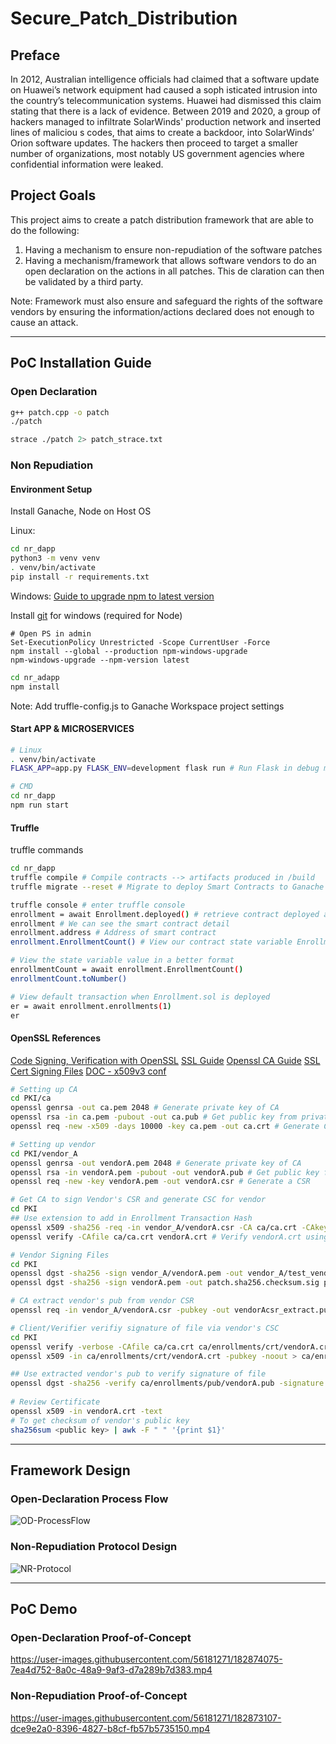 # Secure_Patch_Distribution
## Preface
In 2012, Australian intelligence officials had claimed that a software update on Huawei’s network equipment had caused a soph isticated intrusion into
the country’s telecommunication systems. Huawei had dismissed this claim stating that there is a lack of evidence.
Between 2019 and 2020, a group of hackers managed to infiltrate SolarWinds' production network and inserted lines of maliciou s codes, that aims to
create a backdoor, into SolarWinds’ Orion software updates. The hackers then proceed to target a smaller number of organizations, most notably US
government agencies where confidential information were leaked.

## Project Goals
This project aims to create a patch distribution framework that are able to do the following:
 1. Having a mechanism to ensure non-repudiation of the software patches
 2. Having a mechanism/framework that allows software vendors to do an open declaration on the actions in all patches. This de claration can then be
validated by a third party.

Note: Framework must also ensure and safeguard the rights of the software vendors by ensuring the information/actions declared does not enough to
cause an attack.

---

## PoC Installation Guide
### Open Declaration
```bash
g++ patch.cpp -o patch
./patch

strace ./patch 2> patch_strace.txt
```

### Non Repudiation
#### Environment Setup
Install Ganache, Node on Host OS

Linux:
```bash
cd nr_dapp
python3 -m venv venv
. venv/bin/activate
pip install -r requirements.txt
```

Windows:
[Guide to upgrade npm to latest version](https://stackoverflow.com/questions/72401421/message-npm-warn-config-global-global-local-are-deprecated-use-loc)

Install [git](https://git-scm.com/download/win) for windows (required for Node)

```PS
# Open PS in admin
Set-ExecutionPolicy Unrestricted -Scope CurrentUser -Force
npm install --global --production npm-windows-upgrade
npm-windows-upgrade --npm-version latest
```

```bash
cd nr_adapp
npm install
```

Note: Add truffle-config.js to Ganache Workspace project settings

#### Start APP & MICROSERVICES
```bash
# Linux
. venv/bin/activate
FLASK_APP=app.py FLASK_ENV=development flask run # Run Flask in debug mode

# CMD
cd nr_dapp
npm run start
```


#### Truffle
truffle commands
```bash
cd nr_dapp
truffle compile # Compile contracts --> artifacts produced in /build
truffle migrate --reset # Migrate to deploy Smart Contracts to Ganache Network

truffle console # enter truffle console
enrollment = await Enrollment.deployed() # retrieve contract deployed and assign to variable
enrollment # We can see the smart contract detail
enrollment.address # Address of smart contract
enrollment.EnrollmentCount() # View our contract state variable EnrollmentCount

# View the state variable value in a better format
enrollmentCount = await enrollment.EnrollmentCount()
enrollmentCount.toNumber()

# View default transaction when Enrollment.sol is deployed
er = await enrollment.enrollments(1)
er
```
#### OpenSSL References
[Code Signing, Verification with OpenSSL](https://eclipsesource.com/blogs/2016/09/07/tutorial-code-signing-and-verification-with-openssl/)
[SSL Guide](https://gist.github.com/kyledrake/d7457a46a03d7408da31)
[Openssl CA Guide](https://blogg.bekk.no/how-to-sign-a-certificate-request-with-openssl-e046c933d3ae)
[SSL Cert Signing Files](https://stackoverflow.com/questions/9691521/can-ssl-cert-be-used-to-digitally-sign-files)
[DOC - x509v3 conf](https://www.openssl.org/docs/manmaster/man5/x509v3_config.html)


```bash
# Setting up CA
cd PKI/ca
openssl genrsa -out ca.pem 2048 # Generate private key of CA
openssl rsa -in ca.pem -pubout -out ca.pub # Get public key from private key
openssl req -new -x509 -days 10000 -key ca.pem -out ca.crt # Generate CA self sign cert, make sure to key in "DA" for commonName value

# Setting up vendor
cd PKI/vendor_A
openssl genrsa -out vendorA.pem 2048 # Generate private key of CA
openssl rsa -in vendorA.pem -pubout -out vendorA.pub # Get public key from private key
openssl req -new -key vendorA.pem -out vendorA.csr # Generate a CSR

# Get CA to sign Vendor's CSR and generate CSC for vendor
cd PKI
## Use extension to add in Enrollment Transaction Hash
openssl x509 -sha256 -req -in vendor_A/vendorA.csr -CA ca/ca.crt -CAkey ca/ca.pem -CAcreateserial -out vendorA.crt -days 10000 -extensions crt_ext -extfile csc.conf
openssl verify -CAfile ca/ca.crt vendorA.crt # Verify vendorA.crt using CA's cert

# Vendor Signing Files
cd PKI
openssl dgst -sha256 -sign vendor_A/vendorA.pem -out vendor_A/test_vendorA.sha256 vendor_A/test_vendorA.txt
openssl dgst -sha256 -sign vendorA.pem -out patch.sha256.checksum.sig patch.sha256.checksum # Example 2

# CA extract vendor's pub from vendor CSR
openssl req -in vendor_A/vendorA.csr -pubkey -out vendorAcsr_extract.pub # For enrollment process

# Client/Verifier verifiy signature of file via vendor's CSC
cd PKI
openssl verify -verbose -CAfile ca/ca.crt ca/enrollments/crt/vendorA.crt # Verify vendor's CSC using CA's cert
openssl x509 -in ca/enrollments/crt/vendorA.crt -pubkey -noout > ca/enrollments/pub/vendorA.pub # Extract vendor's pub from vendor's CSC

## Use extracted vendor's pub to verify signature of file
openssl dgst -sha256 -verify ca/enrollments/pub/vendorA.pub -signature vendor_A/test_vendorA.sha256 vendor_A/test_vendorA.txt
 
# Review Certificate
openssl x509 -in vendorA.crt -text
# To get checksum of vendor's public key
sha256sum <public key> | awk -F " " '{print $1}'
```
---
## Framework Design
### Open-Declaration Process Flow
![OD-ProcessFlow](https://github.com/nicchongwb/Secure_Patch_Distribution/blob/main/Process%20Flow%20of%20Framework%20-%20Finalized%20OD.png)


### Non-Repudiation Protocol Design
![NR-Protocol](https://github.com/nicchongwb/Secure_Patch_Distribution/blob/main/Process%20Flow%20of%20Framework%20-%20Finalized%20NR.png?raw=true)


---

## PoC Demo
### Open-Declaration Proof-of-Concept
https://user-images.githubusercontent.com/56181271/182874075-7ea4d752-8a0c-48a9-9af3-d7a289b7d383.mp4



### Non-Repudiation Proof-of-Concept
https://user-images.githubusercontent.com/56181271/182873107-dce9e2a0-8396-4827-b8cf-fb57b5735150.mp4


